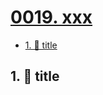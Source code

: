 # [0019. xxx](https://github.com/Tdahuyou/TNotes.egg/tree/main/notes/0019.%20xxx)

<!-- region:toc -->

- [1. 📒 title](#1--title)

<!-- endregion:toc -->

## 1. 📒 title
